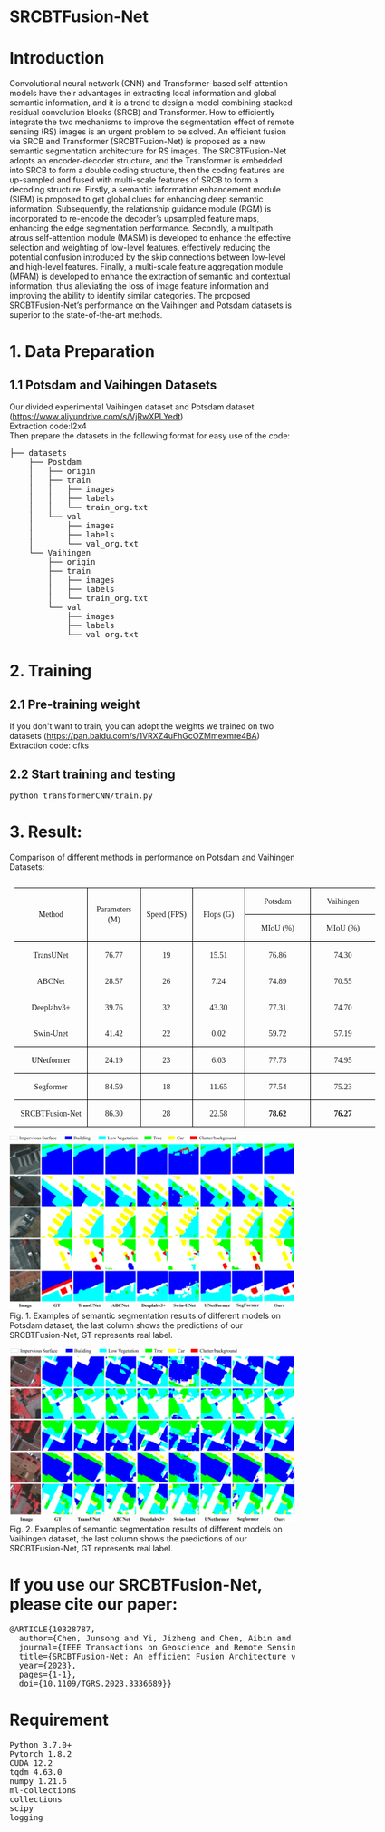 # SRCBTFusion-Net
# Introduction
Convolutional neural network (CNN) and Transformer-based self-attention models have their advantages in extracting local information and global semantic information, and it is a trend to design a model combining stacked residual convolution blocks (SRCB) and Transformer. How to efficiently integrate the two mechanisms to improve the segmentation effect of remote sensing (RS) images is an urgent problem
to be solved. An efficient fusion via SRCB and Transformer (SRCBTFusion-Net) is proposed as a new semantic segmentation architecture for RS images. The SRCBTFusion-Net adopts an encoder-decoder structure, and the Transformer is embedded into SRCB to form a double coding structure, then the coding features are up-sampled and fused with multi-scale features of SRCB to form a decoding structure. Firstly, a semantic
information enhancement module (SIEM) is proposed to get global clues for enhancing deep semantic information. Subsequently, the relationship guidance module (RGM) is incorporated to re-encode the decoder’s upsampled feature maps, enhancing the edge segmentation performance. Secondly, a multipath atrous self-attention module (MASM) is developed to enhance the effective selection and weighting of low-level features, effectively reducing the potential confusion introduced by the skip connections between low-level and high-level features. Finally, a multi-scale feature aggregation module (MFAM) is developed to enhance the extraction of semantic and contextual information, thus alleviating the loss of image feature information and improving the ability to identify similar categories. The proposed SRCBTFusion-Net’s performance on the Vaihingen and Potsdam datasets is superior to the state-of-the-art methods.
# 1. Data Preparation
## 1.1 Potsdam and Vaihingen Datasets 
Our divided experimental Vaihingen dataset and Potsdam dataset (https://www.aliyundrive.com/s/VjRwXPLYedt)<br>
Extraction code:l2x4<br>
Then prepare the datasets in the following format for easy use of the code:
<pre>├── datasets
    ├── Postdam
    │   ├── origin
    │   ├── train
    │   │   ├── images
    │   │   ├── labels
    │   │   └── train_org.txt
    │   └── val
    │       ├── images
    │       ├── labels
    │       └── val_org.txt
    └── Vaihingen
        ├── origin
        ├── train
        │   ├── images
        │   ├── labels
        │   └── train_org.txt
        └── val
            ├── images
            ├── labels
            └── val_org.txt
</pre>
# 2. Training
## 2.1 Pre-training weight
If you don't want to train, you can adopt the weights we trained on two datasets (https://pan.baidu.com/s/1VRXZ4uFhGcOZMmexmre4BA)<br>
Extraction code: cfks
## 2.2 Start training and testing
<pre>python transformerCNN/train.py</pre>
# 3. Result:
Comparison of different methods in performance on Potsdam and Vaihingen Datasets:
<table class="MsoTableGrid" border="1" cellspacing="0" cellpadding="0" align="left" width="637" style="width:477.6pt;border-collapse:collapse;border:none;
 mso-border-alt:solid windowtext .5pt;mso-yfti-tbllook:1184;mso-table-lspace:
 9.0pt;margin-left:6.75pt;mso-table-rspace:9.0pt;margin-right:6.75pt;
 mso-table-anchor-vertical:paragraph;mso-table-anchor-horizontal:margin;
 mso-table-left:left;mso-table-top:28.0pt;mso-padding-alt:0cm 5.4pt 0cm 5.4pt">
 <tbody><tr style="mso-yfti-irow:0;mso-yfti-firstrow:yes;height:13.35pt">
  <td width="124" rowspan="2" style="width:93.2pt;border-top:solid windowtext 1.0pt;
  border-left:none;border-bottom:double windowtext 1.5pt;border-right:solid windowtext 1.0pt;
  mso-border-top-alt:solid windowtext .5pt;mso-border-bottom-alt:double windowtext 1.5pt;
  mso-border-right-alt:solid windowtext .5pt;padding:0cm 5.4pt 0cm 5.4pt;
  height:13.35pt">
  <p class="MsoNormal" align="center" style="text-align:center;mso-element:frame;
  mso-element-frame-hspace:9.0pt;mso-element-wrap:around;mso-element-anchor-vertical:
  paragraph;mso-element-anchor-horizontal:margin;mso-element-top:28.0pt;
  mso-height-rule:exactly"><span lang="EN-US" style="mso-bidi-font-size:10.5pt;
  font-family:&quot;Times New Roman&quot;,serif;mso-fareast-font-family:宋体">Method<o:p></o:p></span></p>
  </td>
  <td width="85" rowspan="2" style="width:64.05pt;border-top:solid windowtext 1.0pt;
  border-left:none;border-bottom:double windowtext 1.5pt;border-right:solid windowtext 1.0pt;
  mso-border-left-alt:solid windowtext .5pt;mso-border-alt:solid windowtext .5pt;
  mso-border-bottom-alt:double windowtext 1.5pt;padding:0cm 5.4pt 0cm 5.4pt;
  height:13.35pt">
  <p class="MsoNormal" align="center" style="text-align:center;mso-element:frame;
  mso-element-frame-hspace:9.0pt;mso-element-wrap:around;mso-element-anchor-vertical:
  paragraph;mso-element-anchor-horizontal:margin;mso-element-top:28.0pt;
  mso-height-rule:exactly"><span lang="EN-US" style="mso-bidi-font-size:10.5pt;
  font-family:&quot;Times New Roman&quot;,serif;mso-fareast-font-family:宋体">Parameters
  (M)<o:p></o:p></span></p>
  </td>
  <td width="93" rowspan="2" style="width:69.85pt;border-top:solid windowtext 1.0pt;
  border-left:none;border-bottom:double windowtext 1.5pt;border-right:solid windowtext 1.0pt;
  mso-border-left-alt:solid windowtext .5pt;mso-border-alt:solid windowtext .5pt;
  mso-border-bottom-alt:double windowtext 1.5pt;padding:0cm 5.4pt 0cm 5.4pt;
  height:13.35pt">
  <p class="MsoNormal" align="center" style="text-align:center;mso-element:frame;
  mso-element-frame-hspace:9.0pt;mso-element-wrap:around;mso-element-anchor-vertical:
  paragraph;mso-element-anchor-horizontal:margin;mso-element-top:28.0pt;
  mso-height-rule:exactly"><span lang="EN-US" style="mso-bidi-font-size:10.5pt;
  font-family:&quot;Times New Roman&quot;,serif;mso-fareast-font-family:宋体">Speed (FPS)<o:p></o:p></span></p>
  </td>
  <td width="96" rowspan="2" style="width:71.65pt;border-top:solid windowtext 1.0pt;
  border-left:none;border-bottom:double windowtext 1.5pt;border-right:solid windowtext 1.0pt;
  mso-border-left-alt:solid windowtext .5pt;mso-border-alt:solid windowtext .5pt;
  mso-border-bottom-alt:double windowtext 1.5pt;padding:0cm 5.4pt 0cm 5.4pt;
  height:13.35pt">
  <p class="MsoNormal" align="center" style="text-align:center;mso-element:frame;
  mso-element-frame-hspace:9.0pt;mso-element-wrap:around;mso-element-anchor-vertical:
  paragraph;mso-element-anchor-horizontal:margin;mso-element-top:28.0pt;
  mso-height-rule:exactly"><span lang="EN-US" style="mso-bidi-font-size:10.5pt;
  font-family:&quot;Times New Roman&quot;,serif;mso-fareast-font-family:宋体">Flops (G)<o:p></o:p></span></p>
  </td>
  <td width="122" style="width:91.5pt;border-top:solid windowtext 1.0pt;
  border-left:none;border-bottom:solid windowtext 1.0pt;border-right:none;
  mso-border-left-alt:solid windowtext .5pt;mso-border-top-alt:solid windowtext .5pt;
  mso-border-left-alt:solid windowtext .5pt;mso-border-bottom-alt:solid windowtext .5pt;
  padding:0cm 5.4pt 0cm 5.4pt;height:13.35pt">
  <p class="MsoNormal" align="center" style="text-align:center;mso-element:frame;
  mso-element-frame-hspace:9.0pt;mso-element-wrap:around;mso-element-anchor-vertical:
  paragraph;mso-element-anchor-horizontal:margin;mso-element-top:28.0pt;
  mso-height-rule:exactly"><span lang="EN-US" style="mso-bidi-font-size:10.5pt;
  font-family:&quot;Times New Roman&quot;,serif;mso-fareast-font-family:宋体">Po<span style="color:black;mso-themecolor:text1">tsd</span>am<o:p></o:p></span></p>
  </td>
  <td width="116" style="width:87.35pt;border:solid windowtext 1.0pt;border-right:
  none;mso-border-top-alt:solid windowtext .5pt;mso-border-left-alt:solid windowtext .5pt;
  mso-border-bottom-alt:solid windowtext .5pt;padding:0cm 5.4pt 0cm 5.4pt;
  height:13.35pt">
  <p class="MsoNormal" align="center" style="text-align:center;mso-element:frame;
  mso-element-frame-hspace:9.0pt;mso-element-wrap:around;mso-element-anchor-vertical:
  paragraph;mso-element-anchor-horizontal:margin;mso-element-top:28.0pt;
  mso-height-rule:exactly"><span lang="EN-US" style="mso-bidi-font-size:10.5pt;
  font-family:&quot;Times New Roman&quot;,serif;mso-fareast-font-family:宋体">Vaihingen<o:p></o:p></span></p>
  </td>
 </tr>
 <tr style="mso-yfti-irow:1;height:13.35pt">
  <td width="122" style="width:91.5pt;border-top:none;border-left:none;
  border-bottom:double windowtext 1.5pt;border-right:solid windowtext 1.0pt;
  mso-border-top-alt:solid windowtext .5pt;mso-border-left-alt:solid windowtext .5pt;
  mso-border-alt:solid windowtext .5pt;mso-border-bottom-alt:double windowtext 1.5pt;
  padding:0cm 5.4pt 0cm 5.4pt;height:13.35pt">
  <p class="MsoNormal" align="center" style="text-align:center;mso-element:frame;
  mso-element-frame-hspace:9.0pt;mso-element-wrap:around;mso-element-anchor-vertical:
  paragraph;mso-element-anchor-horizontal:margin;mso-element-top:28.0pt;
  mso-height-rule:exactly"><span lang="EN-US" style="mso-bidi-font-size:10.5pt;
  font-family:&quot;Times New Roman&quot;,serif;mso-fareast-font-family:宋体">MIoU (%)<o:p></o:p></span></p>
  </td>
  <td width="116" style="width:87.35pt;border:none;border-bottom:double windowtext 1.5pt;
  mso-border-top-alt:solid windowtext .5pt;mso-border-left-alt:solid windowtext .5pt;
  padding:0cm 5.4pt 0cm 5.4pt;height:13.35pt">
  <p class="MsoNormal" align="center" style="text-align:center;mso-element:frame;
  mso-element-frame-hspace:9.0pt;mso-element-wrap:around;mso-element-anchor-vertical:
  paragraph;mso-element-anchor-horizontal:margin;mso-element-top:28.0pt;
  mso-height-rule:exactly"><span lang="EN-US" style="mso-bidi-font-size:10.5pt;
  font-family:&quot;Times New Roman&quot;,serif;mso-fareast-font-family:宋体">MIoU (%)<o:p></o:p></span></p>
  </td>
 </tr>
 <tr style="mso-yfti-irow:2;height:13.35pt">
  <td width="124" style="width:93.2pt;border:none;border-right:solid windowtext 1.0pt;
  mso-border-top-alt:double windowtext 1.5pt;mso-border-top-alt:double windowtext 1.5pt;
  mso-border-right-alt:solid windowtext .5pt;padding:0cm 5.4pt 0cm 5.4pt;
  height:13.35pt">
  <p class="MsoNormal" align="center" style="text-align:center;mso-element:frame;
  mso-element-frame-hspace:9.0pt;mso-element-wrap:around;mso-element-anchor-vertical:
  paragraph;mso-element-anchor-horizontal:margin;mso-element-top:28.0pt;
  mso-height-rule:exactly"><span class="SpellE"><span lang="EN-US" style="mso-bidi-font-size:10.5pt;font-family:&quot;Times New Roman&quot;,serif;
  mso-fareast-font-family:宋体">TransUNet</span></span><span lang="EN-US" style="mso-bidi-font-size:10.5pt;font-family:&quot;Times New Roman&quot;,serif;
  mso-fareast-font-family:宋体"> <o:p></o:p></span></p>
  </td>
  <td width="85" style="width:64.05pt;border:none;border-right:solid windowtext 1.0pt;
  mso-border-top-alt:double windowtext 1.5pt;mso-border-left-alt:solid windowtext .5pt;
  mso-border-top-alt:double windowtext 1.5pt;mso-border-left-alt:solid windowtext .5pt;
  mso-border-right-alt:solid windowtext .5pt;padding:0cm 5.4pt 0cm 5.4pt;
  height:13.35pt">
  <p class="MsoNormal" align="center" style="text-align:center;mso-element:frame;
  mso-element-frame-hspace:9.0pt;mso-element-wrap:around;mso-element-anchor-vertical:
  paragraph;mso-element-anchor-horizontal:margin;mso-element-top:28.0pt;
  mso-height-rule:exactly"><span lang="EN-US" style="mso-bidi-font-size:10.5pt;
  font-family:&quot;Times New Roman&quot;,serif;mso-fareast-font-family:宋体">76.77<o:p></o:p></span></p>
  </td>
  <td width="93" style="width:69.85pt;border:none;border-right:solid windowtext 1.0pt;
  mso-border-top-alt:double windowtext 1.5pt;mso-border-left-alt:solid windowtext .5pt;
  mso-border-top-alt:double windowtext 1.5pt;mso-border-left-alt:solid windowtext .5pt;
  mso-border-right-alt:solid windowtext .5pt;padding:0cm 5.4pt 0cm 5.4pt;
  height:13.35pt">
  <p class="MsoNormal" align="center" style="text-align:center;mso-element:frame;
  mso-element-frame-hspace:9.0pt;mso-element-wrap:around;mso-element-anchor-vertical:
  paragraph;mso-element-anchor-horizontal:margin;mso-element-top:28.0pt;
  mso-height-rule:exactly"><span lang="EN-US" style="mso-bidi-font-size:10.5pt;
  font-family:&quot;Times New Roman&quot;,serif;mso-fareast-font-family:宋体">19<o:p></o:p></span></p>
  </td>
  <td width="96" valign="top" style="width:71.65pt;border:none;border-right:solid windowtext 1.0pt;
  mso-border-top-alt:double windowtext 1.5pt;mso-border-left-alt:solid windowtext .5pt;
  mso-border-top-alt:double windowtext 1.5pt;mso-border-left-alt:solid windowtext .5pt;
  mso-border-right-alt:solid windowtext .5pt;padding:0cm 5.4pt 0cm 5.4pt;
  height:13.35pt">
  <p class="MsoNormal" align="center" style="text-align:center;mso-element:frame;
  mso-element-frame-hspace:9.0pt;mso-element-wrap:around;mso-element-anchor-vertical:
  paragraph;mso-element-anchor-horizontal:margin;mso-element-top:28.0pt;
  mso-height-rule:exactly"><span lang="EN-US" style="mso-bidi-font-size:10.5pt;
  font-family:&quot;Times New Roman&quot;,serif;mso-fareast-font-family:宋体">15.51<o:p></o:p></span></p>
  </td>
  <td width="122" style="width:91.5pt;border:none;border-right:solid windowtext 1.0pt;
  mso-border-top-alt:double windowtext 1.5pt;mso-border-left-alt:solid windowtext .5pt;
  mso-border-top-alt:double windowtext 1.5pt;mso-border-left-alt:solid windowtext .5pt;
  mso-border-right-alt:solid windowtext .5pt;padding:0cm 5.4pt 0cm 5.4pt;
  height:13.35pt">
  <p class="MsoNormal" align="center" style="text-align:center;mso-element:frame;
  mso-element-frame-hspace:9.0pt;mso-element-wrap:around;mso-element-anchor-vertical:
  paragraph;mso-element-anchor-horizontal:margin;mso-element-top:28.0pt;
  mso-height-rule:exactly"><span lang="EN-US" style="mso-bidi-font-size:10.5pt;
  font-family:&quot;Times New Roman&quot;,serif;mso-fareast-font-family:宋体">76.86<o:p></o:p></span></p>
  </td>
  <td width="116" style="width:87.35pt;border:none;mso-border-top-alt:double windowtext 1.5pt;
  mso-border-left-alt:solid windowtext .5pt;padding:0cm 5.4pt 0cm 5.4pt;
  height:13.35pt">
  <p class="MsoNormal" align="center" style="text-align:center;mso-element:frame;
  mso-element-frame-hspace:9.0pt;mso-element-wrap:around;mso-element-anchor-vertical:
  paragraph;mso-element-anchor-horizontal:margin;mso-element-top:28.0pt;
  mso-height-rule:exactly"><span lang="EN-US" style="mso-bidi-font-size:10.5pt;
  font-family:&quot;Times New Roman&quot;,serif;mso-fareast-font-family:宋体">74.30<o:p></o:p></span></p>
  </td>
 </tr>
 <tr style="mso-yfti-irow:3;height:13.35pt">
  <td width="124" style="width:93.2pt;border:none;border-right:solid windowtext 1.0pt;
  mso-border-right-alt:solid windowtext .5pt;padding:0cm 5.4pt 0cm 5.4pt;
  height:13.35pt">
  <p class="MsoNormal" align="center" style="text-align:center;mso-element:frame;
  mso-element-frame-hspace:9.0pt;mso-element-wrap:around;mso-element-anchor-vertical:
  paragraph;mso-element-anchor-horizontal:margin;mso-element-top:28.0pt;
  mso-height-rule:exactly"><span class="SpellE"><span lang="EN-US" style="mso-bidi-font-size:10.5pt;font-family:&quot;Times New Roman&quot;,serif;
  mso-fareast-font-family:宋体">ABCNet</span></span><span lang="EN-US" style="mso-bidi-font-size:10.5pt;font-family:&quot;Times New Roman&quot;,serif;
  mso-fareast-font-family:宋体"><o:p></o:p></span></p>
  </td>
  <td width="85" style="width:64.05pt;border:none;border-right:solid windowtext 1.0pt;
  mso-border-left-alt:solid windowtext .5pt;mso-border-left-alt:solid windowtext .5pt;
  mso-border-right-alt:solid windowtext .5pt;padding:0cm 5.4pt 0cm 5.4pt;
  height:13.35pt">
  <p class="MsoNormal" align="center" style="text-align:center;mso-element:frame;
  mso-element-frame-hspace:9.0pt;mso-element-wrap:around;mso-element-anchor-vertical:
  paragraph;mso-element-anchor-horizontal:margin;mso-element-top:28.0pt;
  mso-height-rule:exactly"><span lang="EN-US" style="mso-bidi-font-size:10.5pt;
  font-family:&quot;Times New Roman&quot;,serif;mso-fareast-font-family:宋体">28.57<o:p></o:p></span></p>
  </td>
  <td width="93" style="width:69.85pt;border:none;border-right:solid windowtext 1.0pt;
  mso-border-left-alt:solid windowtext .5pt;mso-border-left-alt:solid windowtext .5pt;
  mso-border-right-alt:solid windowtext .5pt;padding:0cm 5.4pt 0cm 5.4pt;
  height:13.35pt">
  <p class="MsoNormal" align="center" style="text-align:center;mso-element:frame;
  mso-element-frame-hspace:9.0pt;mso-element-wrap:around;mso-element-anchor-vertical:
  paragraph;mso-element-anchor-horizontal:margin;mso-element-top:28.0pt;
  mso-height-rule:exactly"><span lang="EN-US" style="mso-bidi-font-size:10.5pt;
  font-family:&quot;Times New Roman&quot;,serif;mso-fareast-font-family:宋体">26<o:p></o:p></span></p>
  </td>
  <td width="96" valign="top" style="width:71.65pt;border:none;border-right:solid windowtext 1.0pt;
  mso-border-left-alt:solid windowtext .5pt;mso-border-left-alt:solid windowtext .5pt;
  mso-border-right-alt:solid windowtext .5pt;padding:0cm 5.4pt 0cm 5.4pt;
  height:13.35pt">
  <p class="MsoNormal" align="center" style="text-align:center;mso-element:frame;
  mso-element-frame-hspace:9.0pt;mso-element-wrap:around;mso-element-anchor-vertical:
  paragraph;mso-element-anchor-horizontal:margin;mso-element-top:28.0pt;
  mso-height-rule:exactly"><span lang="EN-US" style="mso-bidi-font-size:10.5pt;
  font-family:&quot;Times New Roman&quot;,serif;mso-fareast-font-family:宋体">7.24<o:p></o:p></span></p>
  </td>
  <td width="122" style="width:91.5pt;border:none;border-right:solid windowtext 1.0pt;
  mso-border-left-alt:solid windowtext .5pt;mso-border-left-alt:solid windowtext .5pt;
  mso-border-right-alt:solid windowtext .5pt;padding:0cm 5.4pt 0cm 5.4pt;
  height:13.35pt">
  <p class="MsoNormal" align="center" style="text-align:center;mso-element:frame;
  mso-element-frame-hspace:9.0pt;mso-element-wrap:around;mso-element-anchor-vertical:
  paragraph;mso-element-anchor-horizontal:margin;mso-element-top:28.0pt;
  mso-height-rule:exactly"><span lang="EN-US" style="mso-bidi-font-size:10.5pt;
  font-family:&quot;Times New Roman&quot;,serif;mso-fareast-font-family:宋体">74.89<o:p></o:p></span></p>
  </td>
  <td width="116" style="width:87.35pt;border:none;mso-border-left-alt:solid windowtext .5pt;
  padding:0cm 5.4pt 0cm 5.4pt;height:13.35pt">
  <p class="MsoNormal" align="center" style="text-align:center;mso-element:frame;
  mso-element-frame-hspace:9.0pt;mso-element-wrap:around;mso-element-anchor-vertical:
  paragraph;mso-element-anchor-horizontal:margin;mso-element-top:28.0pt;
  mso-height-rule:exactly"><span lang="EN-US" style="mso-bidi-font-size:10.5pt;
  font-family:&quot;Times New Roman&quot;,serif;mso-fareast-font-family:宋体">70.55<o:p></o:p></span></p>
  </td>
 </tr>
 <tr style="mso-yfti-irow:4;height:13.35pt">
  <td width="124" style="width:93.2pt;border:none;border-right:solid windowtext 1.0pt;
  mso-border-right-alt:solid windowtext .5pt;padding:0cm 5.4pt 0cm 5.4pt;
  height:13.35pt">
  <p class="MsoNormal" align="center" style="text-align:center;mso-element:frame;
  mso-element-frame-hspace:9.0pt;mso-element-wrap:around;mso-element-anchor-vertical:
  paragraph;mso-element-anchor-horizontal:margin;mso-element-top:28.0pt;
  mso-height-rule:exactly"><span lang="EN-US" style="mso-bidi-font-size:10.5pt;
  font-family:&quot;Times New Roman&quot;,serif;mso-fareast-font-family:宋体">Deeplabv3+<o:p></o:p></span></p>
  </td>
  <td width="85" style="width:64.05pt;border:none;border-right:solid windowtext 1.0pt;
  mso-border-left-alt:solid windowtext .5pt;mso-border-left-alt:solid windowtext .5pt;
  mso-border-right-alt:solid windowtext .5pt;padding:0cm 5.4pt 0cm 5.4pt;
  height:13.35pt">
  <p class="MsoNormal" align="center" style="text-align:center;mso-element:frame;
  mso-element-frame-hspace:9.0pt;mso-element-wrap:around;mso-element-anchor-vertical:
  paragraph;mso-element-anchor-horizontal:margin;mso-element-top:28.0pt;
  mso-height-rule:exactly"><span lang="EN-US" style="mso-bidi-font-size:10.5pt;
  font-family:&quot;Times New Roman&quot;,serif;mso-fareast-font-family:宋体">39.76<o:p></o:p></span></p>
  </td>
  <td width="93" style="width:69.85pt;border:none;border-right:solid windowtext 1.0pt;
  mso-border-left-alt:solid windowtext .5pt;mso-border-left-alt:solid windowtext .5pt;
  mso-border-right-alt:solid windowtext .5pt;padding:0cm 5.4pt 0cm 5.4pt;
  height:13.35pt">
  <p class="MsoNormal" align="center" style="text-align:center;mso-element:frame;
  mso-element-frame-hspace:9.0pt;mso-element-wrap:around;mso-element-anchor-vertical:
  paragraph;mso-element-anchor-horizontal:margin;mso-element-top:28.0pt;
  mso-height-rule:exactly"><span lang="EN-US" style="mso-bidi-font-size:10.5pt;
  font-family:&quot;Times New Roman&quot;,serif;mso-fareast-font-family:宋体">32<o:p></o:p></span></p>
  </td>
  <td width="96" valign="top" style="width:71.65pt;border:none;border-right:solid windowtext 1.0pt;
  mso-border-left-alt:solid windowtext .5pt;mso-border-left-alt:solid windowtext .5pt;
  mso-border-right-alt:solid windowtext .5pt;padding:0cm 5.4pt 0cm 5.4pt;
  height:13.35pt">
  <p class="MsoNormal" align="center" style="text-align:center;mso-element:frame;
  mso-element-frame-hspace:9.0pt;mso-element-wrap:around;mso-element-anchor-vertical:
  paragraph;mso-element-anchor-horizontal:margin;mso-element-top:28.0pt;
  mso-height-rule:exactly"><span lang="EN-US" style="mso-bidi-font-size:10.5pt;
  font-family:&quot;Times New Roman&quot;,serif;mso-fareast-font-family:宋体">43.30<o:p></o:p></span></p>
  </td>
  <td width="122" style="width:91.5pt;border:none;border-right:solid windowtext 1.0pt;
  mso-border-left-alt:solid windowtext .5pt;mso-border-left-alt:solid windowtext .5pt;
  mso-border-right-alt:solid windowtext .5pt;padding:0cm 5.4pt 0cm 5.4pt;
  height:13.35pt">
  <p class="MsoNormal" align="center" style="text-align:center;mso-element:frame;
  mso-element-frame-hspace:9.0pt;mso-element-wrap:around;mso-element-anchor-vertical:
  paragraph;mso-element-anchor-horizontal:margin;mso-element-top:28.0pt;
  mso-height-rule:exactly"><span lang="EN-US" style="mso-bidi-font-size:10.5pt;
  font-family:&quot;Times New Roman&quot;,serif;mso-fareast-font-family:宋体">77.31<o:p></o:p></span></p>
  </td>
  <td width="116" style="width:87.35pt;border:none;mso-border-left-alt:solid windowtext .5pt;
  padding:0cm 5.4pt 0cm 5.4pt;height:13.35pt">
  <p class="MsoNormal" align="center" style="text-align:center;mso-element:frame;
  mso-element-frame-hspace:9.0pt;mso-element-wrap:around;mso-element-anchor-vertical:
  paragraph;mso-element-anchor-horizontal:margin;mso-element-top:28.0pt;
  mso-height-rule:exactly"><span lang="EN-US" style="mso-bidi-font-size:10.5pt;
  font-family:&quot;Times New Roman&quot;,serif;mso-fareast-font-family:宋体">74.70<o:p></o:p></span></p>
  </td>
 </tr>
 <tr style="mso-yfti-irow:5;height:13.35pt">
  <td width="124" style="width:93.2pt;border-top:none;border-left:none;
  border-bottom:solid windowtext 1.0pt;border-right:solid windowtext 1.0pt;
  mso-border-bottom-alt:solid windowtext .5pt;mso-border-right-alt:solid windowtext .5pt;
  padding:0cm 5.4pt 0cm 5.4pt;height:13.35pt">
  <p class="MsoNormal" align="center" style="text-align:center;mso-element:frame;
  mso-element-frame-hspace:9.0pt;mso-element-wrap:around;mso-element-anchor-vertical:
  paragraph;mso-element-anchor-horizontal:margin;mso-element-top:28.0pt;
  mso-height-rule:exactly"><span lang="EN-US" style="mso-bidi-font-size:10.5pt;
  font-family:&quot;Times New Roman&quot;,serif;mso-fareast-font-family:宋体">Swin-<span class="SpellE">Unet</span><o:p></o:p></span></p>
  </td>
  <td width="85" style="width:64.05pt;border-top:none;border-left:none;
  border-bottom:solid windowtext 1.0pt;border-right:solid windowtext 1.0pt;
  mso-border-left-alt:solid windowtext .5pt;mso-border-left-alt:solid windowtext .5pt;
  mso-border-bottom-alt:solid windowtext .5pt;mso-border-right-alt:solid windowtext .5pt;
  padding:0cm 5.4pt 0cm 5.4pt;height:13.35pt">
  <p class="MsoNormal" align="center" style="text-align:center;mso-element:frame;
  mso-element-frame-hspace:9.0pt;mso-element-wrap:around;mso-element-anchor-vertical:
  paragraph;mso-element-anchor-horizontal:margin;mso-element-top:28.0pt;
  mso-height-rule:exactly"><span lang="EN-US" style="mso-bidi-font-size:10.5pt;
  font-family:&quot;Times New Roman&quot;,serif;mso-fareast-font-family:宋体">41.42<o:p></o:p></span></p>
  </td>
  <td width="93" style="width:69.85pt;border-top:none;border-left:none;
  border-bottom:solid windowtext 1.0pt;border-right:solid windowtext 1.0pt;
  mso-border-left-alt:solid windowtext .5pt;mso-border-left-alt:solid windowtext .5pt;
  mso-border-bottom-alt:solid windowtext .5pt;mso-border-right-alt:solid windowtext .5pt;
  padding:0cm 5.4pt 0cm 5.4pt;height:13.35pt">
  <p class="MsoNormal" align="center" style="text-align:center;mso-element:frame;
  mso-element-frame-hspace:9.0pt;mso-element-wrap:around;mso-element-anchor-vertical:
  paragraph;mso-element-anchor-horizontal:margin;mso-element-top:28.0pt;
  mso-height-rule:exactly"><span lang="EN-US" style="mso-bidi-font-size:10.5pt;
  font-family:&quot;Times New Roman&quot;,serif;mso-fareast-font-family:宋体">22<o:p></o:p></span></p>
  </td>
  <td width="96" valign="top" style="width:71.65pt;border-top:none;border-left:
  none;border-bottom:solid windowtext 1.0pt;border-right:solid windowtext 1.0pt;
  mso-border-left-alt:solid windowtext .5pt;mso-border-left-alt:solid windowtext .5pt;
  mso-border-bottom-alt:solid windowtext .5pt;mso-border-right-alt:solid windowtext .5pt;
  padding:0cm 5.4pt 0cm 5.4pt;height:13.35pt">
  <p class="MsoNormal" align="center" style="text-align:center;mso-element:frame;
  mso-element-frame-hspace:9.0pt;mso-element-wrap:around;mso-element-anchor-vertical:
  paragraph;mso-element-anchor-horizontal:margin;mso-element-top:28.0pt;
  mso-height-rule:exactly"><span lang="EN-US" style="mso-bidi-font-size:10.5pt;
  font-family:&quot;Times New Roman&quot;,serif;mso-fareast-font-family:宋体">0.02<o:p></o:p></span></p>
  </td>
  <td width="122" style="width:91.5pt;border-top:none;border-left:none;
  border-bottom:solid windowtext 1.0pt;border-right:solid windowtext 1.0pt;
  mso-border-left-alt:solid windowtext .5pt;mso-border-left-alt:solid windowtext .5pt;
  mso-border-bottom-alt:solid windowtext .5pt;mso-border-right-alt:solid windowtext .5pt;
  padding:0cm 5.4pt 0cm 5.4pt;height:13.35pt">
  <p class="MsoNormal" align="center" style="text-align:center;mso-element:frame;
  mso-element-frame-hspace:9.0pt;mso-element-wrap:around;mso-element-anchor-vertical:
  paragraph;mso-element-anchor-horizontal:margin;mso-element-top:28.0pt;
  mso-height-rule:exactly"><span lang="EN-US" style="mso-bidi-font-size:10.5pt;
  font-family:&quot;Times New Roman&quot;,serif;mso-fareast-font-family:宋体">59.72<o:p></o:p></span></p>
  </td>
  <td width="116" style="width:87.35pt;border:none;border-bottom:solid windowtext 1.0pt;
  mso-border-left-alt:solid windowtext .5pt;mso-border-left-alt:solid windowtext .5pt;
  mso-border-bottom-alt:solid windowtext .5pt;padding:0cm 5.4pt 0cm 5.4pt;
  height:13.35pt">
  <p class="MsoNormal" align="center" style="text-align:center;mso-element:frame;
  mso-element-frame-hspace:9.0pt;mso-element-wrap:around;mso-element-anchor-vertical:
  paragraph;mso-element-anchor-horizontal:margin;mso-element-top:28.0pt;
  mso-height-rule:exactly"><span lang="EN-US" style="mso-bidi-font-size:10.5pt;
  font-family:&quot;Times New Roman&quot;,serif;mso-fareast-font-family:宋体">57.19<o:p></o:p></span></p>
  </td>
 </tr>
 <tr style="mso-yfti-irow:6;height:13.35pt">
  <td width="124" style="width:93.2pt;border-top:none;border-left:none;
  border-bottom:solid windowtext 1.0pt;border-right:solid windowtext 1.0pt;
  mso-border-bottom-alt:solid windowtext .5pt;mso-border-right-alt:solid windowtext .5pt;
  padding:0cm 5.4pt 0cm 5.4pt;height:13.35pt">
  <p class="MsoNormal" align="center" style="text-align:center;mso-element:frame;
  mso-element-frame-hspace:9.0pt;mso-element-wrap:around;mso-element-anchor-vertical:
  paragraph;mso-element-anchor-horizontal:margin;mso-element-top:28.0pt;
  mso-height-rule:exactly"><span class="SpellE"><span lang="EN-US" style="mso-bidi-font-size:10.5pt;font-family:&quot;Times New Roman&quot;,serif;
  mso-fareast-font-family:宋体;color:black;mso-themecolor:text1">UNetformer</span></span><span lang="EN-US" style="mso-bidi-font-size:10.5pt;font-family:&quot;Times New Roman&quot;,serif;
  mso-fareast-font-family:宋体"><o:p></o:p></span></p>
  </td>
  <td width="85" style="width:64.05pt;border-top:none;border-left:none;
  border-bottom:solid windowtext 1.0pt;border-right:solid windowtext 1.0pt;
  mso-border-left-alt:solid windowtext .5pt;mso-border-left-alt:solid windowtext .5pt;
  mso-border-bottom-alt:solid windowtext .5pt;mso-border-right-alt:solid windowtext .5pt;
  padding:0cm 5.4pt 0cm 5.4pt;height:13.35pt">
  <p class="MsoNormal" align="center" style="text-align:center;mso-element:frame;
  mso-element-frame-hspace:9.0pt;mso-element-wrap:around;mso-element-anchor-vertical:
  paragraph;mso-element-anchor-horizontal:margin;mso-element-top:28.0pt;
  mso-height-rule:exactly"><span lang="EN-US" style="mso-bidi-font-size:10.5pt;
  font-family:&quot;Times New Roman&quot;,serif;mso-fareast-font-family:宋体">24.19<o:p></o:p></span></p>
  </td>
  <td width="93" style="width:69.85pt;border-top:none;border-left:none;
  border-bottom:solid windowtext 1.0pt;border-right:solid windowtext 1.0pt;
  mso-border-left-alt:solid windowtext .5pt;mso-border-left-alt:solid windowtext .5pt;
  mso-border-bottom-alt:solid windowtext .5pt;mso-border-right-alt:solid windowtext .5pt;
  padding:0cm 5.4pt 0cm 5.4pt;height:13.35pt">
  <p class="MsoNormal" align="center" style="text-align:center;mso-element:frame;
  mso-element-frame-hspace:9.0pt;mso-element-wrap:around;mso-element-anchor-vertical:
  paragraph;mso-element-anchor-horizontal:margin;mso-element-top:28.0pt;
  mso-height-rule:exactly"><span lang="EN-US" style="mso-bidi-font-size:10.5pt;
  font-family:&quot;Times New Roman&quot;,serif;mso-fareast-font-family:宋体">23<o:p></o:p></span></p>
  </td>
  <td width="96" valign="top" style="width:71.65pt;border-top:none;border-left:
  none;border-bottom:solid windowtext 1.0pt;border-right:solid windowtext 1.0pt;
  mso-border-left-alt:solid windowtext .5pt;mso-border-left-alt:solid windowtext .5pt;
  mso-border-bottom-alt:solid windowtext .5pt;mso-border-right-alt:solid windowtext .5pt;
  padding:0cm 5.4pt 0cm 5.4pt;height:13.35pt">
  <p class="MsoNormal" align="center" style="text-align:center;mso-element:frame;
  mso-element-frame-hspace:9.0pt;mso-element-wrap:around;mso-element-anchor-vertical:
  paragraph;mso-element-anchor-horizontal:margin;mso-element-top:28.0pt;
  mso-height-rule:exactly"><span lang="EN-US" style="mso-bidi-font-size:10.5pt;
  font-family:&quot;Times New Roman&quot;,serif;mso-fareast-font-family:宋体">6.03<o:p></o:p></span></p>
  </td>
  <td width="122" style="width:91.5pt;border-top:none;border-left:none;
  border-bottom:solid windowtext 1.0pt;border-right:solid windowtext 1.0pt;
  mso-border-left-alt:solid windowtext .5pt;mso-border-left-alt:solid windowtext .5pt;
  mso-border-bottom-alt:solid windowtext .5pt;mso-border-right-alt:solid windowtext .5pt;
  padding:0cm 5.4pt 0cm 5.4pt;height:13.35pt">
  <p class="MsoNormal" align="center" style="text-align:center;mso-element:frame;
  mso-element-frame-hspace:9.0pt;mso-element-wrap:around;mso-element-anchor-vertical:
  paragraph;mso-element-anchor-horizontal:margin;mso-element-top:28.0pt;
  mso-height-rule:exactly"><span lang="EN-US" style="mso-bidi-font-size:10.5pt;
  font-family:&quot;Times New Roman&quot;,serif;mso-fareast-font-family:宋体">77.73<o:p></o:p></span></p>
  </td>
  <td width="116" style="width:87.35pt;border:none;border-bottom:solid windowtext 1.0pt;
  mso-border-left-alt:solid windowtext .5pt;mso-border-left-alt:solid windowtext .5pt;
  mso-border-bottom-alt:solid windowtext .5pt;padding:0cm 5.4pt 0cm 5.4pt;
  height:13.35pt">
  <p class="MsoNormal" align="center" style="text-align:center;mso-element:frame;
  mso-element-frame-hspace:9.0pt;mso-element-wrap:around;mso-element-anchor-vertical:
  paragraph;mso-element-anchor-horizontal:margin;mso-element-top:28.0pt;
  mso-height-rule:exactly"><span lang="EN-US" style="mso-bidi-font-size:10.5pt;
  font-family:&quot;Times New Roman&quot;,serif;mso-fareast-font-family:宋体">74.95<o:p></o:p></span></p>
  </td>
 </tr>
 <tr style="mso-yfti-irow:7;height:13.35pt">
  <td width="124" style="width:93.2pt;border-top:none;border-left:none;
  border-bottom:solid windowtext 1.0pt;border-right:solid windowtext 1.0pt;
  mso-border-bottom-alt:solid windowtext .5pt;mso-border-right-alt:solid windowtext .5pt;
  padding:0cm 5.4pt 0cm 5.4pt;height:13.35pt">
  <p class="MsoNormal" align="center" style="text-align:center;mso-element:frame;
  mso-element-frame-hspace:9.0pt;mso-element-wrap:around;mso-element-anchor-vertical:
  paragraph;mso-element-anchor-horizontal:margin;mso-element-top:28.0pt;
  mso-height-rule:exactly"><span class="SpellE"><span lang="EN-US" style="mso-bidi-font-size:10.5pt;font-family:&quot;Times New Roman&quot;,serif;
  mso-fareast-font-family:宋体">Segformer</span></span><span lang="EN-US" style="mso-bidi-font-size:10.5pt;font-family:&quot;Times New Roman&quot;,serif;
  mso-fareast-font-family:宋体"><o:p></o:p></span></p>
  </td>
  <td width="85" style="width:64.05pt;border-top:none;border-left:none;
  border-bottom:solid windowtext 1.0pt;border-right:solid windowtext 1.0pt;
  mso-border-left-alt:solid windowtext .5pt;mso-border-left-alt:solid windowtext .5pt;
  mso-border-bottom-alt:solid windowtext .5pt;mso-border-right-alt:solid windowtext .5pt;
  padding:0cm 5.4pt 0cm 5.4pt;height:13.35pt">
  <p class="MsoNormal" align="center" style="text-align:center;mso-element:frame;
  mso-element-frame-hspace:9.0pt;mso-element-wrap:around;mso-element-anchor-vertical:
  paragraph;mso-element-anchor-horizontal:margin;mso-element-top:28.0pt;
  mso-height-rule:exactly"><span lang="EN-US" style="mso-bidi-font-size:10.5pt;
  font-family:&quot;Times New Roman&quot;,serif;mso-fareast-font-family:宋体">84.59<o:p></o:p></span></p>
  </td>
  <td width="93" style="width:69.85pt;border-top:none;border-left:none;
  border-bottom:solid windowtext 1.0pt;border-right:solid windowtext 1.0pt;
  mso-border-left-alt:solid windowtext .5pt;mso-border-left-alt:solid windowtext .5pt;
  mso-border-bottom-alt:solid windowtext .5pt;mso-border-right-alt:solid windowtext .5pt;
  padding:0cm 5.4pt 0cm 5.4pt;height:13.35pt">
  <p class="MsoNormal" align="center" style="text-align:center;mso-element:frame;
  mso-element-frame-hspace:9.0pt;mso-element-wrap:around;mso-element-anchor-vertical:
  paragraph;mso-element-anchor-horizontal:margin;mso-element-top:28.0pt;
  mso-height-rule:exactly"><span lang="EN-US" style="mso-bidi-font-size:10.5pt;
  font-family:&quot;Times New Roman&quot;,serif;mso-fareast-font-family:宋体">18<o:p></o:p></span></p>
  </td>
  <td width="96" valign="top" style="width:71.65pt;border-top:none;border-left:
  none;border-bottom:solid windowtext 1.0pt;border-right:solid windowtext 1.0pt;
  mso-border-left-alt:solid windowtext .5pt;mso-border-left-alt:solid windowtext .5pt;
  mso-border-bottom-alt:solid windowtext .5pt;mso-border-right-alt:solid windowtext .5pt;
  padding:0cm 5.4pt 0cm 5.4pt;height:13.35pt">
  <p class="MsoNormal" align="center" style="text-align:center;mso-element:frame;
  mso-element-frame-hspace:9.0pt;mso-element-wrap:around;mso-element-anchor-vertical:
  paragraph;mso-element-anchor-horizontal:margin;mso-element-top:28.0pt;
  mso-height-rule:exactly"><span lang="EN-US" style="mso-bidi-font-size:10.5pt;
  font-family:&quot;Times New Roman&quot;,serif;mso-fareast-font-family:宋体">11.65<o:p></o:p></span></p>
  </td>
  <td width="122" style="width:91.5pt;border-top:none;border-left:none;
  border-bottom:solid windowtext 1.0pt;border-right:solid windowtext 1.0pt;
  mso-border-left-alt:solid windowtext .5pt;mso-border-left-alt:solid windowtext .5pt;
  mso-border-bottom-alt:solid windowtext .5pt;mso-border-right-alt:solid windowtext .5pt;
  padding:0cm 5.4pt 0cm 5.4pt;height:13.35pt">
  <p class="MsoNormal" align="center" style="text-align:center;mso-element:frame;
  mso-element-frame-hspace:9.0pt;mso-element-wrap:around;mso-element-anchor-vertical:
  paragraph;mso-element-anchor-horizontal:margin;mso-element-top:28.0pt;
  mso-height-rule:exactly"><span lang="EN-US" style="mso-bidi-font-size:10.5pt;
  font-family:&quot;Times New Roman&quot;,serif;mso-fareast-font-family:宋体">77.54<o:p></o:p></span></p>
  </td>
  <td width="116" style="width:87.35pt;border:none;border-bottom:solid windowtext 1.0pt;
  mso-border-left-alt:solid windowtext .5pt;mso-border-left-alt:solid windowtext .5pt;
  mso-border-bottom-alt:solid windowtext .5pt;padding:0cm 5.4pt 0cm 5.4pt;
  height:13.35pt">
  <p class="MsoNormal" align="center" style="text-align:center;mso-element:frame;
  mso-element-frame-hspace:9.0pt;mso-element-wrap:around;mso-element-anchor-vertical:
  paragraph;mso-element-anchor-horizontal:margin;mso-element-top:28.0pt;
  mso-height-rule:exactly"><span lang="EN-US" style="mso-bidi-font-size:10.5pt;
  font-family:&quot;Times New Roman&quot;,serif;mso-fareast-font-family:宋体">75.23<o:p></o:p></span></p>
  </td>
 </tr>
 <tr style="mso-yfti-irow:8;mso-yfti-lastrow:yes;height:13.35pt">
  <td width="124" style="width:93.2pt;border-top:none;border-left:none;
  border-bottom:solid windowtext 1.0pt;border-right:solid windowtext 1.0pt;
  mso-border-top-alt:solid windowtext .5pt;mso-border-top-alt:solid windowtext .5pt;
  mso-border-bottom-alt:solid windowtext .5pt;mso-border-right-alt:solid windowtext .5pt;
  padding:0cm 5.4pt 0cm 5.4pt;height:13.35pt">
  <p class="MsoNormal" align="center" style="text-align:center;mso-element:frame;
  mso-element-frame-hspace:9.0pt;mso-element-wrap:around;mso-element-anchor-vertical:
  paragraph;mso-element-anchor-horizontal:margin;mso-element-top:28.0pt;
  mso-height-rule:exactly"><span class="SpellE"><span lang="EN-US" style="mso-bidi-font-size:10.5pt;font-family:&quot;Times New Roman&quot;,serif;
  mso-fareast-font-family:宋体">SRCBTFusion</span></span><span lang="EN-US" style="mso-bidi-font-size:10.5pt;font-family:&quot;Times New Roman&quot;,serif;
  mso-fareast-font-family:宋体">-Net<o:p></o:p></span></p>
  </td>
  <td width="85" style="width:64.05pt;border-top:none;border-left:none;
  border-bottom:solid windowtext 1.0pt;border-right:solid windowtext 1.0pt;
  mso-border-top-alt:solid windowtext .5pt;mso-border-left-alt:solid windowtext .5pt;
  mso-border-alt:solid windowtext .5pt;padding:0cm 5.4pt 0cm 5.4pt;height:13.35pt">
  <p class="MsoNormal" align="center" style="text-align:center;mso-element:frame;
  mso-element-frame-hspace:9.0pt;mso-element-wrap:around;mso-element-anchor-vertical:
  paragraph;mso-element-anchor-horizontal:margin;mso-element-top:28.0pt;
  mso-height-rule:exactly"><span lang="EN-US" style="mso-bidi-font-size:10.5pt;
  font-family:&quot;Times New Roman&quot;,serif;mso-fareast-font-family:宋体">86.30<o:p></o:p></span></p>
  </td>
  <td width="93" style="width:69.85pt;border-top:none;border-left:none;
  border-bottom:solid windowtext 1.0pt;border-right:solid windowtext 1.0pt;
  mso-border-top-alt:solid windowtext .5pt;mso-border-left-alt:solid windowtext .5pt;
  mso-border-alt:solid windowtext .5pt;padding:0cm 5.4pt 0cm 5.4pt;height:13.35pt">
  <p class="MsoNormal" align="center" style="text-align:center;mso-element:frame;
  mso-element-frame-hspace:9.0pt;mso-element-wrap:around;mso-element-anchor-vertical:
  paragraph;mso-element-anchor-horizontal:margin;mso-element-top:28.0pt;
  mso-height-rule:exactly"><span lang="EN-US" style="mso-bidi-font-size:10.5pt;
  font-family:&quot;Times New Roman&quot;,serif;mso-fareast-font-family:宋体">28<o:p></o:p></span></p>
  </td>
  <td width="96" valign="top" style="width:71.65pt;border-top:none;border-left:
  none;border-bottom:solid windowtext 1.0pt;border-right:solid windowtext 1.0pt;
  mso-border-top-alt:solid windowtext .5pt;mso-border-left-alt:solid windowtext .5pt;
  mso-border-alt:solid windowtext .5pt;padding:0cm 5.4pt 0cm 5.4pt;height:13.35pt">
  <p class="MsoNormal" align="center" style="text-align:center;mso-element:frame;
  mso-element-frame-hspace:9.0pt;mso-element-wrap:around;mso-element-anchor-vertical:
  paragraph;mso-element-anchor-horizontal:margin;mso-element-top:28.0pt;
  mso-height-rule:exactly"><span lang="EN-US" style="mso-bidi-font-size:10.5pt;
  font-family:&quot;Times New Roman&quot;,serif;mso-fareast-font-family:宋体">22.58<o:p></o:p></span></p>
  </td>
  <td width="122" style="width:91.5pt;border-top:none;border-left:none;
  border-bottom:solid windowtext 1.0pt;border-right:solid windowtext 1.0pt;
  mso-border-top-alt:solid windowtext .5pt;mso-border-left-alt:solid windowtext .5pt;
  mso-border-alt:solid windowtext .5pt;padding:0cm 5.4pt 0cm 5.4pt;height:13.35pt">
  <p class="MsoNormal" align="center" style="text-align:center;mso-element:frame;
  mso-element-frame-hspace:9.0pt;mso-element-wrap:around;mso-element-anchor-vertical:
  paragraph;mso-element-anchor-horizontal:margin;mso-element-top:28.0pt;
  mso-height-rule:exactly"><b><span lang="EN-US" style="mso-bidi-font-size:10.5pt;
  font-family:&quot;Times New Roman&quot;,serif;mso-fareast-font-family:宋体">78.62<o:p></o:p></span></b></p>
  </td>
  <td width="116" style="width:87.35pt;border:none;border-bottom:solid windowtext 1.0pt;
  mso-border-top-alt:solid windowtext .5pt;mso-border-left-alt:solid windowtext .5pt;
  mso-border-top-alt:solid windowtext .5pt;mso-border-left-alt:solid windowtext .5pt;
  mso-border-bottom-alt:solid windowtext .5pt;padding:0cm 5.4pt 0cm 5.4pt;
  height:13.35pt">
  <p class="MsoNormal" align="center" style="text-align:center;mso-element:frame;
  mso-element-frame-hspace:9.0pt;mso-element-wrap:around;mso-element-anchor-vertical:
  paragraph;mso-element-anchor-horizontal:margin;mso-element-top:28.0pt;
  mso-height-rule:exactly"><b><span lang="EN-US" style="mso-bidi-font-size:10.5pt;
  font-family:&quot;Times New Roman&quot;,serif;mso-fareast-font-family:宋体">76.27<o:p></o:p></span></b></p>
  </td>
 </tr>
</tbody></table>

![image](https://github.com/js257/SRCBTFusion-Net/blob/3be7237948769651c2eb4e23246cd6b944ed0fb5/figure/fig13.jpg)<br>
Fig. 1. Examples of semantic segmentation results of different models on Potsdam dataset, the last column shows the predictions of our SRCBTFusion-Net, GT represents real label.<br>

![image](https://github.com/js257/SRCBTFusion-Net/blob/3be7237948769651c2eb4e23246cd6b944ed0fb5/figure/fig14.jpg)<br>
Fig. 2. Examples of semantic segmentation results of different models on Vaihingen dataset, the last column shows the predictions of our SRCBTFusion-Net, GT represents real label.<br>
# If you use our SRCBTFusion-Net, please cite our paper:
<pre>
@ARTICLE{10328787,
  author={Chen, Junsong and Yi, Jizheng and Chen, Aibin and Lin, Hui},
  journal={IEEE Transactions on Geoscience and Remote Sensing}, 
  title={SRCBTFusion-Net: An efficient Fusion Architecture via Stacked Residual Convolution Blocks and Transformer for Remote Sensing Image Semantic Segmentation}, 
  year={2023},
  pages={1-1},
  doi={10.1109/TGRS.2023.3336689}}
</pre>
# Requirement
<pre>Python 3.7.0+
Pytorch 1.8.2
CUDA 12.2
tqdm 4.63.0
numpy 1.21.6
ml-collections
collections
scipy
logging
</pre>
